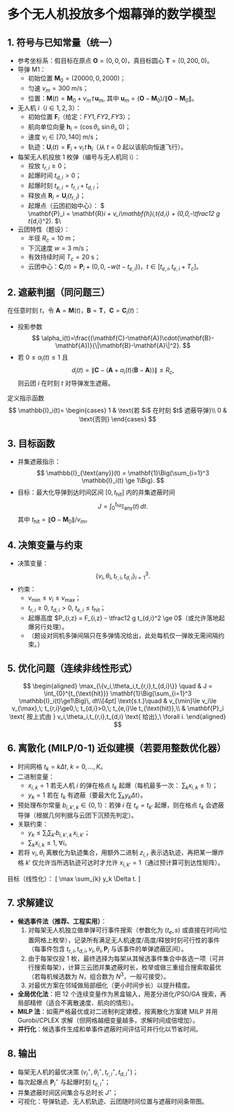 # 多个无人机投放多个烟幕弹的数学模型

## 1. 符号与已知常量（统一）
- 参考坐标系：假目标在原点 $\mathbf{O}=(0,0,0)$，真目标圆心 $\mathbf{T}=(0,200,0)$。
- 导弹 M1：
  - 初始位置 $\mathbf{M}_0=(20000,0,2000)$；
  - 匀速 $v_m=300\ \mathrm{m/s}$；
  - 位置：$\mathbf{M}(t)=\mathbf{M}_0 + v_m\,t\,\mathbf{u}_m$, 其中 $\mathbf{u}_m=(\mathbf{O}-\mathbf{M}_0)/\|\mathbf{O}-\mathbf{M}_0\|$。
- 无人机 $i（i∈{1,2,3}）：$
  - 初始位置 $\mathbf{F}_i$（给定：$FY1,FY2,FY3$）；
  - 航向单位向量 $\mathbf{h}_i=(\cos\theta_i,\sin\theta_i,0)$；
  - 速度 $v_i\in[70,140]\ \mathrm{m/s}$；
  - 轨迹：$\mathbf{U}_i(t)=\mathbf{F}_i + v_i\,t\,\mathbf{h}_i$（从 $t=0$ 起以该航向恒速飞行）。
- 每架无人机投放 1 枚弹（编号与无人机同 i）：
  - 投放 $t_{r,i}\ge 0$；
  - 起爆时间 $t_{d,i}>0$；
  - 起爆时刻 $t_{e,i}=t_{r,i}+t_{d,i}$；
  - 释放点 $\mathbf{R}_i=\mathbf{U}_i(t_{r,i})$；
  - 起爆点（云团初始中心）：
    $\
    \mathbf{P}_i = \mathbf{R}_i + v_i\mathbf{h}_i\,t_{d,i} + (0,0,-\tfrac12 g t_{d,i}^2).
    $\
- 云团特性（题设）：
  - 半径 $R_c = 10\ \mathrm{m}$；
  - 下沉速度 $w=3\ \mathrm{m/s}$；
  - 有效持续时间 $T_c = 20\ \mathrm{s}$；
  - 云团中心：$\mathbf{C}_i(t)=\mathbf{P}_i + (0,0,-w(t-t_{e,i}))$，$t\in[t_{e,i},t_{e,i}+T_c]$。

## 2. 遮蔽判据（同问题三）
在任意时刻 $t$，令 $\mathbf{A}=\mathbf{M}(t)$，$\mathbf{B}=\mathbf{T}$，$\mathbf{C}=\mathbf{C}_i(t)$：
- 投影参数
  $$
  \alpha_i(t)=\frac{(\mathbf{C}-\mathbf{A})\cdot(\mathbf{B}-\mathbf{A})}{\|\mathbf{B}-\mathbf{A}\|^2}.
  $$
- 若 $0\le\alpha_i(t)\le1$ 且
  $$
  d_i(t)=\|\mathbf{C}- (\mathbf{A}+\alpha_i(t)(\mathbf{B}-\mathbf{A}))\|\le R_c,
  $$
则云团 $i$ 在时刻 $t$ 对导弹发生遮蔽。

定义指示函数
$$
\mathbb{I}_i(t)=
\begin{cases}
1 & \text{若 $i$ 在时刻 $t$ 遮蔽导弹}\\
0 & \text{否则}
\end{cases}
$$

## 3. 目标函数
- 并集遮蔽指示：
  $$
  \mathbb{I}_{\text{any}}(t) = \mathbf{1}\Big(\sum_{i=1}^3 \mathbb{I}_i(t) \ge 1\Big).
  $$
- 目标：最大化导弹到达时间区间 $[0,t_{\text{hit}}]$ 内的并集遮蔽时间
  $$
  J = \int_{0}^{t_{\text{hit}}} \mathbb{I}_{\text{any}}(t)\,dt.
  $$
  其中 $t_{\text{hit}} = \|\mathbf{O}-\mathbf{M}_0\| / v_m$。

## 4. 决策变量与约束
- 决策变量：
  $$
  \{v_i,\theta_i,t_{r,i},t_{d,i}\}_{i=1}^3.
  $$
- 约束：
  - $v_{\min}\le v_i\le v_{\max}$；
  - $t_{r,i}\ge 0$, $t_{d,i}>0$, $t_{e,i}\le t_{\text{hit}}$；
  - 起爆高度 $P_{i,z} = F_{i,z} - \tfrac12 g t_{d,i}^2 \ge 0$（或允许落地起爆另行处理）。
  - （题设对同机多弹间隔只在多弹情况给出，此处每机仅一弹故无需间隔约束。）

## 5. 优化问题（连续非线性形式）
$$
\begin{aligned}
\max_{\{v_i,\theta_i,t_{r,i},t_{d,i}\}} \quad & J = \int_{0}^{t_{\text{hit}}} \mathbf{1}\Big(\sum_{i=1}^3 \mathbb{I}_i(t)\ge1\Big)\, dt\\[4pt]
\text{s.t.}\quad & v_{\min}\le v_i\le v_{\max},\; t_{r,i}\ge0,\; t_{d,i}>0,\; t_{e,i}\le t_{\text{hit}},\\
& \mathbf{P}_i \text{ 按上式由 } v_i,\theta_i,t_{r,i},t_{d,i} \text{ 给出},\ \forall i.
\end{aligned}
$$

## 6. 离散化 (MILP/0-1) 近似建模（若要用整数优化器）
- 时间网格 $t_k=k\Delta t,\ k=0,\dots,K$。
- 二进制变量：
  - $x_{i,k}=1$ 若无人机 $i$ 的弹在格点 $t_k$ 起爆（每机最多一次： $\sum_k x_{i,k}\le1$）；
  - $y_k=1$ 若在 $t_k$ 有遮蔽（要最大化 $\sum_k y_k\Delta t$）。
- 预处理布尔常量 $b_{i,k',k}\in\{0,1\}$：若弹 $i$ 在 $t_{e}=t_{k'}$ 起爆，则在格点 $t_k$ 会遮蔽导弹（根据几何判据与云团下沉预先判定）。
- 关联约束：
  - $y_k \le \sum_{i}\sum_{k'} b_{i,k',k}\, x_{i,k'}$；
  - $\sum_{k} x_{i,k} \le 1,\ \forall i$。
- 若将 $v_i,\theta_i$ 离散化为轨迹集合，用额外二进制 $z_{i,r}$ 表示选轨迹，再把某一爆炸格 $k'$ 仅允许当所选轨迹可达时才允许 $x_{i,k'}=1$（通过预计算可到达性矩阵）。

目标（线性化）：
\[
\max \sum_{k} y_k \Delta t.
\]

## 7. 求解建议
- **候选事件法（推荐、工程实用）**：
  1. 对每架无人机独立做单弹可行事件搜索（参数化为 $(t_e,s)$ 或直接在时间/位置网格上枚举），记录所有满足无人机速度/高度/释放时刻可行性的事件（每事件包含 $t_{r,i},t_{d,i},v_i,\theta_i,\mathbf{P}_i$ 与该事件的单弹遮蔽区间）。
  2. 由于每架仅投 1 枚，最终选择为每架从其候选事件集合中各选一项（可并行搜索每架），计算三云团并集遮蔽时长，枚举或做三重组合搜索取最优（若每机候选数为 $N$，组合数为 $N^3$，一般可接受）。
  3. 对最优方案在邻域做局部细化（更小时间步长）以提升精度。
- **全局优化法**：把 12 个连续变量作为黑盒输入，用差分进化/PSO/GA 搜索，再局部精修（适合不离散速度、航向的情形）。
- **MILP 法**：如需严格最优或对二进制判定建模，按离散化方案建 MILP 并用 Gurobi/CPLEX 求解（但网格越细变量越多，求解时间成倍增加）。
- **并行化**：候选事件生成和单事件遮蔽时间评估可并行化以节省时间。

## 8. 输出
- 每架无人机的最优决策 $(v_i^\star,\theta_i^\star,t_{r,i}^\star,t_{d,i}^\star)$；
- 每次起爆点 $\mathbf{P}_i^\star$ 与起爆时刻 $t_{e,i}^\star$；
- 并集遮蔽时间区间集合与总时长 $J^\star$；
- 可视化：导弹轨迹、无人机轨迹、云团随时间位置与遮蔽时间条带图。
